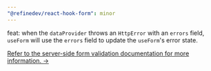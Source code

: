 ```yaml
---
"@refinedev/react-hook-form": minor
---
```


feat: when the `dataProvider` throws an `HttpError` with an `errors` field, `useForm` will use the `errors` field to update the `useForm`'s error state.

[Refer to the server-side form validation documentation for more information. →](https://refine.dev/docs/advanced-tutorials/forms/server-side-form-validation/)
